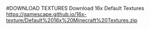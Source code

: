 #DOWNLOAD TEXTURES
Download 16x Default Textures
https://gamescape.github.io/16x-texture/Default%2016x%20Minecraft%20Textures.zip
